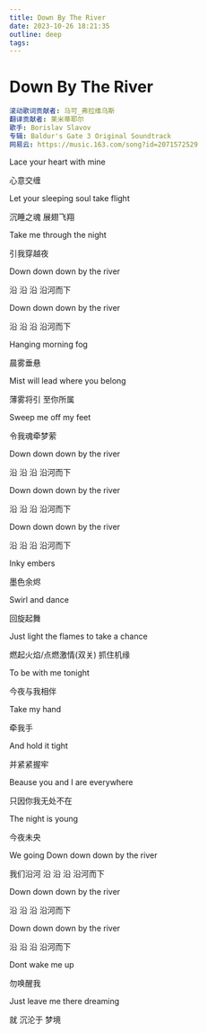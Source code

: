 ```yaml
---
title: Down By The River
date: 2023-10-26 18:21:35
outline: deep
tags:
---
```


# Down By The River

```yml
滚动歌词贡献者: 马可_弗拉维乌斯
翻译贡献者: 莱米蒂耶尔
歌手: Borislav Slavov
专辑: Baldur's Gate 3 Original Soundtrack
网易云: https://music.163.com/song?id=2071572529
```

Lace your heart with mine

心意交缠

Let your sleeping soul take flight

沉睡之魂 展翅飞翔

Take me through the night

引我穿越夜

Down down down by the river

沿 沿 沿 沿河而下

Down down down by the river

沿 沿 沿 沿河而下

Hanging morning fog

晨雾垂悬

Mist will lead where you belong

薄雾将引 至你所属

Sweep me off my feet

令我魂牵梦萦

Down down down by the river

沿 沿 沿 沿河而下

Down down down by the river

沿 沿 沿 沿河而下

Down down down by the river

沿 沿 沿 沿河而下

Inky embers

墨色余烬

Swirl and dance

回旋起舞

Just light the flames to take a chance

燃起火焰/点燃激情(双关) 抓住机缘

To be with me tonight

今夜与我相伴

Take my hand

牵我手

And hold it tight

并紧紧握牢

Beause you and I are everywhere

只因你我无处不在

The night is young

今夜未央

We going Down down down by the river

我们沿河 沿 沿 沿 沿河而下

Down down down by the river

沿 沿 沿 沿河而下

Down down down by the river

沿 沿 沿 沿河而下

Dont wake me up

勿唤醒我

Just leave me there dreaming

就 沉沦于 梦境
